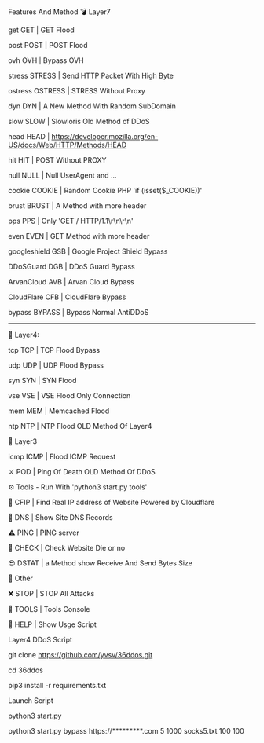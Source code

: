 Features And Method
💣 Layer7

get GET | GET Flood

post POST | POST Flood

ovh OVH | Bypass OVH

stress STRESS | Send HTTP Packet With High Byte

ostress OSTRESS | STRESS Without Proxy

dyn DYN | A New Method With Random SubDomain

slow SLOW | Slowloris Old Method of DDoS

head HEAD | https://developer.mozilla.org/en-US/docs/Web/HTTP/Methods/HEAD

hit HIT | POST Without PROXY

null NULL | Null UserAgent and ...

cookie COOKIE | Random Cookie PHP 'if (isset($_COOKIE))'

brust BRUST | A Method with more header

pps PPS | Only 'GET / HTTP/1.1\r\n\r\n'

even EVEN | GET Method with more header

googleshield GSB | Google Project Shield Bypass

DDoSGuard DGB | DDoS Guard Bypass

ArvanCloud AVB | Arvan Cloud Bypass

CloudFlare CFB | CloudFlare Bypass

bypass BYPASS | Bypass Normal AntiDDoS

_______________________________________________________________________________

🧨 Layer4:

tcp TCP | TCP Flood Bypass

udp UDP | UDP Flood Bypass

syn SYN | SYN Flood

vse VSE | VSE Flood Only Connection

mem MEM | Memcached Flood

ntp NTP | NTP Flood OLD Method Of Layer4

🏹 Layer3

icmp ICMP | Flood ICMP Request

⚔️ POD | Ping Of Death OLD Method Of DDoS

⚙️ Tools - Run With 'python3 start.py tools'


🌟 CFIP | Find Real IP address of Website Powered by Cloudflare


🔪 DNS | Show Site DNS Records

⚠️ PING | PING server

📌 CHECK | Check Website Die or no

😎 DSTAT | a Method show Receive And Send Bytes Size

🎩 Other

❌ STOP | STOP All Attacks

🌠 TOOLS | Tools Console

👑 HELP | Show Usge Script

Layer4 DDoS Script



git clone https://github.com/yvsv/36ddos.git

cd 36ddos 

pip3 install -r requirements.txt

Launch Script

python3 start.py

python3 start.py bypass https://*********.com 5 1000 socks5.txt 100 100
